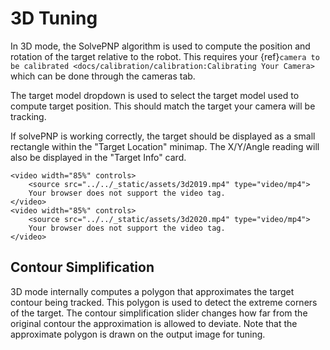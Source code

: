 # 3D Tuning

In 3D mode, the SolvePNP algorithm is used to compute the position and rotation of the target relative to the robot. This requires your \{ref}`camera to be calibrated <docs/calibration/calibration:Calibrating Your Camera>` which can be done through the cameras tab.

The target model dropdown is used to select the target model used to compute target position. This should match the target your camera will be tracking.

If solvePNP is working correctly, the target should be displayed as a small rectangle within the "Target Location" minimap. The X/Y/Angle reading will also be displayed in the "Target Info" card.

```{raw} html
<video width="85%" controls>
    <source src="../../_static/assets/3d2019.mp4" type="video/mp4">
    Your browser does not support the video tag.
</video>
<video width="85%" controls>
    <source src="../../_static/assets/3d2020.mp4" type="video/mp4">
    Your browser does not support the video tag.
</video>
```

## Contour Simplification

3D mode internally computes a polygon that approximates the target contour being tracked. This polygon is used to detect the extreme corners of the target. The contour simplification slider changes how far from the original contour the approximation is allowed to deviate. Note that the approximate polygon is drawn on the output image for tuning.

